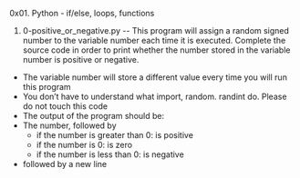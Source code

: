 0x01. Python - if/else, loops, functions

1. 0-positive_or_negative.py -- This program will assign a random signed number to the variable number each time it is executed. Complete the source code in order to print whether the number stored in the variable number is positive or negative.

 * The variable number will store a different value every time you will run this program
 * You don’t have to understand what import, random. randint do. Please do not touch this code
 * The output of the program should be:
 * The number, followed by
	* if the number is greater than 0: is positive
	* if the number is 0: is zero
	* if the number is less than 0: is negative
* followed by a new line